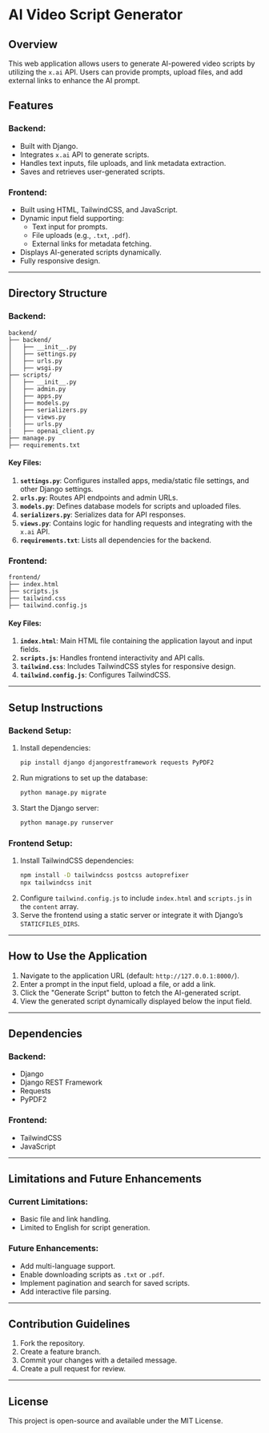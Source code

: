 
# AI Video Script Generator

## Overview
This web application allows users to generate AI-powered video scripts by utilizing the `x.ai` API. 
Users can provide prompts, upload files, and add external links to enhance the AI prompt.

## Features
### Backend:
- Built with Django.
- Integrates `x.ai` API to generate scripts.
- Handles text inputs, file uploads, and link metadata extraction.
- Saves and retrieves user-generated scripts.

### Frontend:
- Built using HTML, TailwindCSS, and JavaScript.
- Dynamic input field supporting:
  - Text input for prompts.
  - File uploads (e.g., `.txt`, `.pdf`).
  - External links for metadata fetching.
- Displays AI-generated scripts dynamically.
- Fully responsive design.

---

## Directory Structure

### Backend:
```
backend/
├── backend/
│   ├── __init__.py
│   ├── settings.py
│   ├── urls.py
│   ├── wsgi.py
├── scripts/
│   ├── __init__.py
│   ├── admin.py
│   ├── apps.py
│   ├── models.py
│   ├── serializers.py
│   ├── views.py
│   ├── urls.py
|   ├── openai_client.py
├── manage.py
├── requirements.txt
```

#### Key Files:
1. **`settings.py`**: Configures installed apps, media/static file settings, and other Django settings.
2. **`urls.py`**: Routes API endpoints and admin URLs.
3. **`models.py`**: Defines database models for scripts and uploaded files.
4. **`serializers.py`**: Serializes data for API responses.
5. **`views.py`**: Contains logic for handling requests and integrating with the `x.ai` API.
6. **`requirements.txt`**: Lists all dependencies for the backend.

### Frontend:
```
frontend/
├── index.html
├── scripts.js
├── tailwind.css
├── tailwind.config.js
```

#### Key Files:
1. **`index.html`**: Main HTML file containing the application layout and input fields.
2. **`scripts.js`**: Handles frontend interactivity and API calls.
3. **`tailwind.css`**: Includes TailwindCSS styles for responsive design.
4. **`tailwind.config.js`**: Configures TailwindCSS.

---

## Setup Instructions

### Backend Setup:
1. Install dependencies:
   ```bash
   pip install django djangorestframework requests PyPDF2
   ```
2. Run migrations to set up the database:
   ```bash
   python manage.py migrate
   ```
3. Start the Django server:
   ```bash
   python manage.py runserver
   ```

### Frontend Setup:
1. Install TailwindCSS dependencies:
   ```bash
   npm install -D tailwindcss postcss autoprefixer
   npx tailwindcss init
   ```
2. Configure `tailwind.config.js` to include `index.html` and `scripts.js` in the `content` array.
3. Serve the frontend using a static server or integrate it with Django’s `STATICFILES_DIRS`.

---

## How to Use the Application
1. Navigate to the application URL (default: `http://127.0.0.1:8000/`).
2. Enter a prompt in the input field, upload a file, or add a link.
3. Click the "Generate Script" button to fetch the AI-generated script.
4. View the generated script dynamically displayed below the input field.

---

## Dependencies
### Backend:
- Django
- Django REST Framework
- Requests
- PyPDF2

### Frontend:
- TailwindCSS
- JavaScript

---

## Limitations and Future Enhancements
### Current Limitations:
- Basic file and link handling.
- Limited to English for script generation.

### Future Enhancements:
- Add multi-language support.
- Enable downloading scripts as `.txt` or `.pdf`.
- Implement pagination and search for saved scripts.
- Add interactive file parsing.

---

## Contribution Guidelines
1. Fork the repository.
2. Create a feature branch.
3. Commit your changes with a detailed message.
4. Create a pull request for review.

---

## License
This project is open-source and available under the MIT License.
